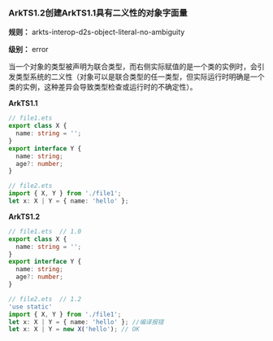 ### ArkTS1.2创建ArkTS1.1具有二义性的对象字面量

**规则：** arkts-interop-d2s-object-literal-no-ambiguity

**级别：** error

当一个对象的类型被声明为联合类型，而右侧实际赋值的是一个类的实例时，会引发类型系统的二义性（对象可以是联合类型的任一类型，但实际运行时明确是一个类的实例，这种差异会导致类型检查或运行时的不确定性）。

**ArkTS1.1**
```typescript
// file1.ets
export class X {
  name: string = '';
}
export interface Y {
  name: string;
  age?: number;
}

// file2.ets
import { X, Y } from './file1';
let x: X | Y = { name: 'hello' };
```

**ArkTS1.2**
```typescript
// file1.ets  // 1.0
export class X {
  name: string = '';
}
export interface Y {
  name: string;
  age?: number;
}

// file2.ets  // 1.2
'use static'
import { X, Y } from './file1';
let x: X | Y = { name: 'hello' }; //编译报错
let x: X | Y = new X('hello'); // OK
```
